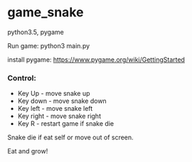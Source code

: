 # game_snake

python3.5, pygame

Run game:
python3 main.py

install pygame:
https://www.pygame.org/wiki/GettingStarted


### Control:
- Key Up - move snake up
- Key down - move snake down
- Key left - move snake left
- Key right - move snake right
- Key R - restart game if snake die

Snake die if eat self or move out of screen.

Eat and grow!
